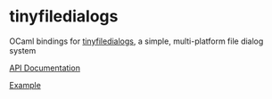 # tinyfiledialogs

OCaml bindings for [tinyfiledialogs](https://sourceforge.net/projects/tinyfiledialogs/), a simple, multi-platform file dialog system

[API Documentation](https://charlesaverill.github.io/tinyfiledialogs/tinyfiledialogs/)

[Example](bin/main.ml)
